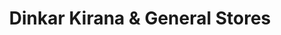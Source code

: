 ---
title: "Dinkar Kirana & General Stores"
url: /yavatmal/dinkar-kirana-und-general-stores/
shop: Supermarkt
---